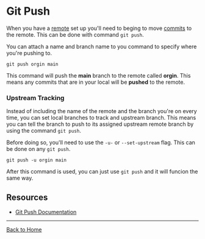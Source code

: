 # Git Push

When you have a [remote](./Remote.md) set up you'll need to beging to move [commits](./Commit.md) to the remote. This can be done with command `git push`.

You can attach a name and branch name to you command to specify where you're pushing to. 

```
git push orgin main
```

This command will push the **main** branch to the remote called **orgin**. This means any commits that are in your local will be **pushed** to the remote. 

### Upstream Tracking

Instead of including the name of the remote and the branch you're on every time, you can set local branches to track and upstream branch. This means you can tell the branch to push to its assigned upstream remote branch by using the command `git push`.

Before doing so, you'll need to use the `-u-` or `--set-upstream` flag. This can be done on any `git push`.

```
git push -u orgin main
```

After this command is used, you can just use `git push` and it will funcion the same way.

## Resources

- [Git Push Documentation](https://git-scm.com/docs/git-push)

---

[Back to Home](../README.md)

